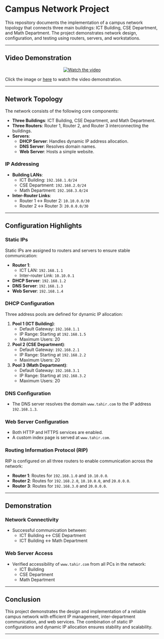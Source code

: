 # Campus Network Project

This repository documents the implementation of a campus network topology that connects three main buildings: ICT Building, CSE Department, and Math Department. The project demonstrates network design, configuration, and testing using routers, servers, and workstations.

---
## Video Demonstration

<div align="center">
  <a href="https://youtu.be/uLn3TVJAxjs">
    <img src="https://img.youtube.com/vi/uLn3TVJAxjs/0.jpg" alt="Watch the video" />
  </a>
</div>

Click the image or [here](https://youtu.be/uLn3TVJAxjs) to watch the video demonstration.

---
## Network Topology

The network consists of the following core components:
- **Three Buildings**: ICT Building, CSE Department, and Math Department.
- **Three Routers**: Router 1, Router 2, and Router 3 interconnecting the buildings.
- **Servers**:
  - **DHCP Server**: Handles dynamic IP address allocation.
  - **DNS Server**: Resolves domain names.
  - **Web Server**: Hosts a simple website.

### IP Addressing
- **Building LANs**:
  - ICT Building: `192.168.1.0/24`
  - CSE Department: `192.168.2.0/24`
  - Math Department: `192.168.3.0/24`
- **Inter-Router Links**:
  - Router 1 ↔ Router 2: `10.10.0.0/30`
  - Router 2 ↔ Router 3: `20.0.0.0/30`

---

## Configuration Highlights

### Static IPs
Static IPs are assigned to routers and servers to ensure stable communication:
- **Router 1**:
  - ICT LAN: `192.168.1.1`
  - Inter-router Link: `10.10.0.1`
- **DHCP Server**: `192.168.1.2`
- **DNS Server**: `192.168.1.3`
- **Web Server**: `192.168.1.4`

### DHCP Configuration
Three address pools are defined for dynamic IP allocation:
1. **Pool 1 (ICT Building)**:
   - Default Gateway: `192.168.1.1`
   - IP Range: Starting at `192.168.1.5`
   - Maximum Users: 20
2. **Pool 2 (CSE Department)**:
   - Default Gateway: `192.168.2.1`
   - IP Range: Starting at `192.168.2.2`
   - Maximum Users: 20
3. **Pool 3 (Math Department)**:
   - Default Gateway: `192.168.3.1`
   - IP Range: Starting at `192.168.3.2`
   - Maximum Users: 20

### DNS Configuration
- The DNS server resolves the domain `www.tahir.com` to the IP address `192.168.1.3`.

### Web Server Configuration
- Both HTTP and HTTPS services are enabled.
- A custom index page is served at `www.tahir.com`.

### Routing Information Protocol (RIP)
RIP is configured on all three routers to enable communication across the network:
- **Router 1**: Routes for `192.168.1.0` and `10.10.0.0`.
- **Router 2**: Routes for `192.168.2.0`, `10.10.0.0`, and `20.0.0.0`.
- **Router 3**: Routes for `192.168.3.0` and `20.0.0.0`.

---

## Demonstration

### Network Connectivity
- Successful communication between:
  - ICT Building ↔ CSE Department
  - ICT Building ↔ Math Department

### Web Server Access
- Verified accessibility of `www.tahir.com` from all PCs in the network:
  - ICT Building
  - CSE Department
  - Math Department

---


## Conclusion
This project demonstrates the design and implementation of a reliable campus network with efficient IP management, inter-department communication, and web services. The combination of static IP configurations and dynamic IP allocation ensures stability and scalability.

---
